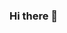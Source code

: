 ### Hi there 👋

<!--
**Perwira-AZ/Perwira-AZ** is a ✨ _special_ ✨ repository because its `README.md` (this file) appears on your GitHub profile.

Here are some ideas to get you started:

- 🔭 I’m currently studying on Information Engineering Gadjah Mada University
- 🌱 I’m currently learning C++, python, HTML, and CSS
- 🤔 I’m looking for help with C++ programing task and web developing (HTML/CSS)
- 📫 How to reach me: you can email perwiraakhdanz@gmail.com
- ⚡ Fun fact: I'm still new in this IT world, so I need lots of advice from you guys
